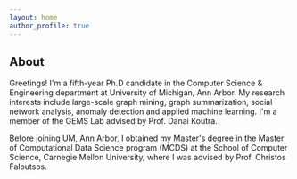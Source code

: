 ```yaml
---
layout: home
author_profile: true
---
```


About
------

Greetings! I'm a fifth-year Ph.D candidate in the Computer Science & Engineering department at University of Michigan, Ann Arbor. My research interests include large-scale graph mining, graph summarization, social network analysis, anomaly detection and applied machine learning. I'm a member of the GEMS Lab advised by Prof. Danai Koutra.

Before joining UM, Ann Arbor, I obtained my Master's degree in the Master of Computational Data Science program (MCDS) at the School of Computer Science, Carnegie Mellon University, where I was advised by Prof. Christos Faloutsos.